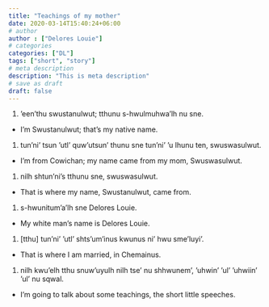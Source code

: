```yaml
---
title: "Teachings of my mother"
date: 2020-03-14T15:40:24+06:00
# author
author : ["Delores Louie"]
# categories
categories: ["DL"]
tags: ["short", "story"]
# meta description
description: "This is meta description"
# save as draft
draft: false
---
```


1. ’een’thu swustanulwut; tthunu s-hwulmuhwa’lh nu sne.
  * I’m Swustanulwut; that’s my native name.
1. tun’ni’ tsun ’utl’ quw’utsun’ thunu sne tun’ni’ ’u lhunu ten, swuswasulwut. 
  * I’m from Cowichan; my name came from my mom, Swuswasulwut.
1. nilh shtun’ni’s tthunu sne, swuswasulwut. 
  * That is where my name, Swustanulwut, came from. 
1. s-hwunitum’a’lh sne Delores Louie.
  * My white man’s name is Delores Louie.
1. [tthu] tun’ni’ ’utl’ shts’um’inus kwunus ni’ hwu sme’luyi’. 
  * That is where I am married, in Chemainus.
1. nilh kwu’elh tthu snuw’uyulh nilh tse’ nu shhwunem’, ’uhwin’ ’ul’ ’uhwiin’ ’ul’ nu sqwal. 
  * I’m going to talk about some teachings, the short little speeches.

